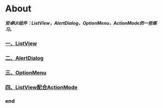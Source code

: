 # About

***安卓UI组件：ListVIew，AlertDialog，OptionMenu，ActionMode的一些练习。***

### [一、ListView](docs/exp3_01.md)


### [二、AlertDialog](docs/exp3_02.md)


### [三、OptionMenu](docs/Exp3_03.md)

 
### [四、ListView配合ActionMode](docs/Exp3_04.md)


### **end**
